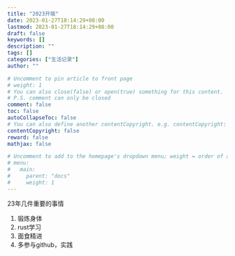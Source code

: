 ```yaml
---
title: "2023开端"
date: 2023-01-27T18:14:29+08:00
lastmod: 2023-01-27T18:14:29+08:00
draft: false
keywords: []
description: ""
tags: []
categories: ["生活记录"]
author: ""

# Uncomment to pin article to front page
# weight: 1
# You can also close(false) or open(true) something for this content.
# P.S. comment can only be closed
comment: false
toc: false
autoCollapseToc: false
# You can also define another contentCopyright. e.g. contentCopyright: "This is another copyright."
contentCopyright: false
reward: false
mathjax: false

# Uncomment to add to the homepage's dropdown menu; weight = order of article
# menu:
#   main:
#     parent: "docs"
#     weight: 1
---
```


23年几件重要的事情

1. 锻炼身体
2. rust学习
3. 面食精进
4. 多参与github，实践


<!--more-->
